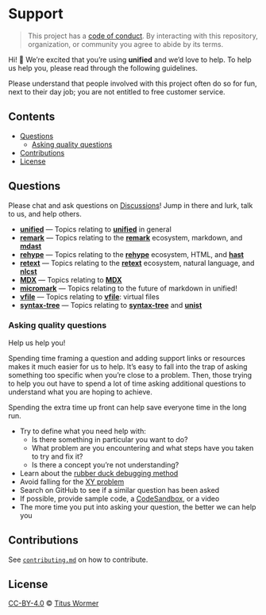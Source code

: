 # Support

> This project has a [code of conduct][coc].
> By interacting with this repository, organization, or community you agree to
> abide by its terms.

Hi!  👋
We’re excited that you’re using **unified** and we’d love to help.
To help us help you, please read through the following guidelines.

Please understand that people involved with this project often do so for fun,
next to their day job; you are not entitled to free customer service.

## Contents

*   [Questions](#questions)
    *   [Asking quality questions](#asking-quality-questions)
*   [Contributions](#contributions)
*   [License](#license)

## Questions

Please chat and ask questions on [Discussions][chat]!
Jump in there and lurk, talk to us, and help others.

*   [**unified**](https://github.com/unifiedjs/unified/discussions)
    — Topics relating to [**unified**][unified] in general
*   [**remark**](https://github.com/remarkjs/remark/discussions)
    — Topics relating to the [**remark**][remark] ecosystem, markdown,
    and [**mdast**][mdast]
*   [**rehype**](https://github.com/rehypejs/rehype/discussions)
    — Topics relating to the [**rehype**][rehype] ecosystem, HTML,
    and [**hast**][hast]
*   [**retext**](https://github.com/retextjs/retext/discussions)
    — Topics relating to the [**retext**][retext] ecosystem, natural language,
    and [**nlcst**][nlcst]
*   [**MDX**](https://github.com/mdx-js/mdx/discussions)
    — Topics relating to [**MDX**][mdx]
*   [**micromark**](https://github.com/micromark/micromark/discussions)
    — Topics relating to the future of markdown in unified!
*   [**vfile**](https://github.com/vfile/vfile/discussions)
    — Topics relating to [**vfile**][vfile]: virtual files
*   [**syntax-tree**](https://github.com/syntax-tree/unist/discussions)
    — Topics relating to [**syntax-tree**][syntax-tree] and [**unist**][unist]

### Asking quality questions

Help us help you!

Spending time framing a question and adding support links or resources makes it
much easier for us to help.
It’s easy to fall into the trap of asking something too specific when you’re
close to a problem.
Then, those trying to help you out have to spend a lot of time asking additional
questions to understand what you are hoping to achieve.

Spending the extra time up front can help save everyone time in the long run.

*   Try to define what you need help with:
    *   Is there something in particular you want to do?
    *   What problem are you encountering and what steps have you taken to try
        and fix it?
    *   Is there a concept you’re not understanding?
*   Learn about the [rubber duck debugging method][rubberduck]
*   Avoid falling for the [XY problem][xy]
*   Search on GitHub to see if a similar question has been asked
*   If possible, provide sample code, a [CodeSandbox][], or a video
*   The more time you put into asking your question, the better we can help you

## Contributions

See [`contributing.md`][contributing] on how to contribute.

## License

[CC-BY-4.0][license] © [Titus Wormer][author]

<!-- Definitions -->

[license]: https://creativecommons.org/licenses/by/4.0/

[author]: https://wooorm.com

[coc]: https://github.com/unifiedjs/.github/blob/main/code-of-conduct.md

[vfile]: https://github.com/vfile

[syntax-tree]: https://github.com/syntax-tree

[unist]: https://github.com/syntax-tree/unist

[mdast]: https://github.com/syntax-tree/mdast

[nlcst]: https://github.com/syntax-tree/nlcst

[hast]: https://github.com/syntax-tree/hast

[unified]: https://github.com/unifiedjs/unified

[remark]: https://github.com/remarkjs/remark

[retext]: https://github.com/unifiedjs/retext

[rehype]: https://github.com/rehypejs/rehype

[mdx]: https://github.com/mdx-js/mdx

[rubberduck]: https://rubberduckdebugging.com

[xy]: https://meta.stackexchange.com/questions/66377/what-is-the-xy-problem/66378#66378

[codesandbox]: https://codesandbox.io

[chat]: https://github.com/unifiedjs/unified/discussions

[contributing]: contributing.md
